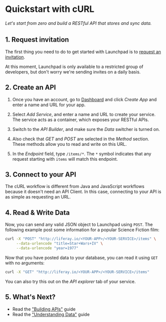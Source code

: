 # Quickstart with cURL

###### Let's start from zero and build a RESTful API that stores and sync data.

<!-- <article id="1-request-invitation-section"> -->

## 1. Request invitation

The first thing you need to do to get started with Launchpad is to [request an invitation](http://liferay.io/#invitation).

At this moment, Launchpad is only available to a restricted group of developers, but don't worry we're sending invites on a daily basis.

<!-- </article> -->

<!-- <article id="2-create-an-api-section"> -->

## 2. Create an API

1. Once you have an account, go to [Dashboard](http://liferay.io/dashboard/apps) and click *Create App* and enter a name and URL for your app.

3. Select *Add Service*, and enter a name and URL to create your service. The service acts as a  container, which exposes your RESTful APIs.

4. Switch to the *API Builder*, and make sure the *Data* switcher is turned on.

5. Also check that *GET* and *POST* are selected in the *Method* section. These methods allow you to read and write on this URL.

5. In the *Endpoint* field, type `/items/*`. The `*` symbol indicates that any request starting with `items` will match this endpoint.

<!-- </article> -->

<!-- <article id="3-connect-to-your-api-section"> -->

## 3. Connect to your API

The cURL workflow is different from Java and JavaScript workflows because it doesn't need an API Client. In this case, connecting to your API is as simple as requesting an URL.

<!-- </article> -->

<!-- <article id="4-read-write-data-section"> -->

## 4. Read & Write Data

Now, you can send any valid JSON object to Launchpad using `POST`. The following example post some information for a popular Science Fiction film:

```bash
curl -X "POST" "http://liferay.io/<YOUR-APP>/<YOUR-SERVICE>/items" \
     --data-urlencode "title=Star+Wars+IV" \
     --data-urlencode "year=1977"
```

Now that you have posted data to your database, you can read it using `GET` with no arguments:

```bash
curl -X "GET" "http://liferay.io/<YOUR-APP>/<YOUR-SERVICE>/items"
```

You can also try this out on the *API explorer* tab of your service.

<!-- </article> -->

## 5. What's Next?

* Read the ["Building APIs"](http://liferay.io/docs/curl/building-apis.html) guide
* Read the ["Understanding Data"](http://liferay.io/docs/curl/understanding-data.html) guide